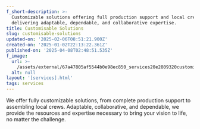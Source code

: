 ```yaml
---
f_short-description: >-
  Customizable solutions offering full production support and local crew,
  delivering adaptable, dependable, and collaborative expertise.
title: Customisable Solutions
slug: customisable-solutions
updated-on: '2025-02-06T08:51:21.900Z'
created-on: '2025-01-02T22:13:22.361Z'
published-on: '2025-04-08T02:48:51.535Z'
f_image:
  url: >-
    /assets/external/67a47805af5544b0e98ec850_services20e2809320customisable.avif
  alt: null
layout: '[services].html'
tags: services
---
```


We offer fully customizable solutions, from complete production support to assembling local crews. Adaptable, collaborative, and dependable, we provide the resources and expertise necessary to bring your vision to life, no matter the challenge.
